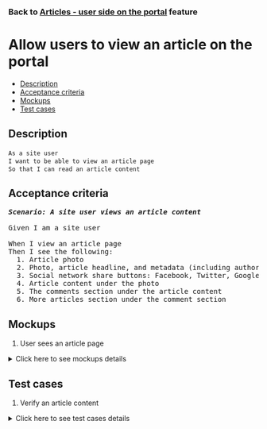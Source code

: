 ### Back to [Articles - user side on the portal](../../) feature

# Allow users to view an article on the portal

- [Description](#description)
- [Acceptance criteria](#acceptance-criteria)
- [Mockups](#mockups)
- [Test cases](#test-cases)

## Description

    As a site user
    I want to be able to view an article page
    So that I can read an article content

## Acceptance criteria

<pre>
<b><i>Scenario: A site user views an article content</i></b>

Given I am a site user

When I view an article page
Then I see the following:
  1. Article photo
  2. Photo, article headline, and metadata (including author and source) in the upper-right corner of the photo (see mockup)
  3. Social network share buttons: Facebook, Twitter, Google +, next to the Share button in the headline above the article photo
  4. Article content under the photo
  5. The comments section under the article content
  6. More articles section under the comment section
</pre>

## Mockups

1. User sees an article page

<details>
  <summary>Click here to see mockups details</summary>

**1. User sees an article page:**

![User sees an article page](/products/sport_news_portal/web_application_features/articles_user_side/images/article_page.png)

</details>

## Test cases

1. Verify an article content

<details>
  <summary>Click here to see test cases details</summary>

### **#1. Verify an article content**

|Preconditions|Steps|Expected result
------|-------|----------
||1) Go to any category</br>2) Click on the article</br>3) Examine an article page content|2) The article page is opened</br>3) The article corresponds to the mockup|
</details>
